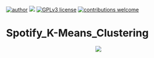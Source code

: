 [![author](https://img.shields.io/badge/author-rafaelnduarte-red.svg)](https://www.linkedin.com/in/rafael-n-duarte) [![](https://img.shields.io/badge/python-3.5+-blue.svg)](https://www.python.org/downloads/release/python-365/) [![GPLv3 license](https://img.shields.io/badge/License-GPLv3-blue.svg)](http://perso.crans.org/besson/LICENSE.html) [![contributions welcome](https://img.shields.io/badge/contributions-welcome-brightgreen.svg?style=flat)](https://github.com/rafaelnduarte/Spotify_K-Means_Clustering/issues)

# Spotify_K-Means_Clustering


<p align="center" >
  <img src="data/img/rafaelnd_ds.png" >
</p>
